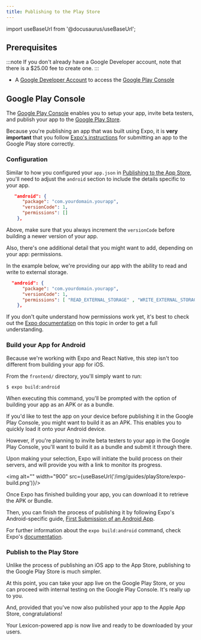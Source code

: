 ```yaml
---
title: Publishing to the Play Store
---
```


import useBaseUrl from '@docusaurus/useBaseUrl';

## Prerequisites

:::note
If you don't already have a Google Developer account, note that there is a $25.00 fee to create one.
:::

- A [Google Developer Account](https://play.google.com/console/signup) to access the [Google Play Console](https://play.google.com/console)

## Google Play Console

The [Google Play Console](https://play.google.com/console) enables you to setup your app, invite beta testers, and publish your app to the [Google Play Store](https://play.google.com/store).

Because you're publishing an app that was built using Expo, it is **very important** that you follow [Expo's instructions](https://github.com/expo/fyi/blob/master/first-android-submission.md) for submitting an app to the Google Play store correctly.

### Configuration

Similar to how you configured your `app.json` in [Publishing to the App Store](app-store), you'll need to adjust the `android` section to include the details specific to your app.

```json
   "android": {
      "package": "com.yourdomain.yourapp",
      "versionCode": 1,
      "permissions": []
    },
```

Above, make sure that you always increment the `versionCode` before building a newer version of your app.

Also, there's one additional detail that you might want to add, depending on your app: permissions.

In the example below, we're providing our app with the ability to read and write to external storage.

```json
  "android": {
      "package": "com.yourdomain.yourapp",
      "versionCode": 1,
      "permissions": [ "READ_EXTERNAL_STORAGE" , "WRITE_EXTERNAL_STORAGE"  ]
    },

```

If you don't quite understand how permissions work yet, it's best to check out the [Expo documentation](https://docs.expo.io/versions/latest/sdk/permissions) on this topic in order to get a full understanding.

### Build your App for Android

Because we're working with Expo and React Native, this step isn't too different from building your app for iOS.

From the `frontend/` directory, you'll simply want to run:

```
$ expo build:android
```

When executing this command, you'll be prompted with the option of building your app as an APK or as a bundle.

If you'd like to test the app on your device before publishing it in the Google Play Console, you might want to build it as an APK. This enables you to quickly load it onto your Android device.

However, if you're planning to invite beta testers to your app in the Google Play Console, you'll want to build it as a bundle and submit it through there.

Upon making your selection, Expo will initiate the build process on their servers, and will provide you with a link to monitor its progress.

<img alt="" width="900" src={useBaseUrl('/img/guides/playStore/expo-build.png')}/>

Once Expo has finished building your app, you can download it to retrieve the APK or Bundle.

Then, you can finish the process of publishing it by following Expo's Android-specific guide, [First Submission of an Android App](https://github.com/expo/fyi/blob/master/first-android-submission.md).

For further information about the `expo build:android` command, check Expo's [documentation](https://docs.expo.io/distribution/uploading-apps/#2-start-the-upload).

### Publish to the Play Store

Unlike the process of publishing an iOS app to the App Store, publishing to the Google Play Store is much simpler.

At this point, you can take your app live on the Google Play Store, or you can proceed with internal testing on the Google Play Console. It's really up to you.

And, provided that you've now also published your app to the Apple App Store, congratulations!

Your Lexicon-powered app is now live and ready to be downloaded by your users.
